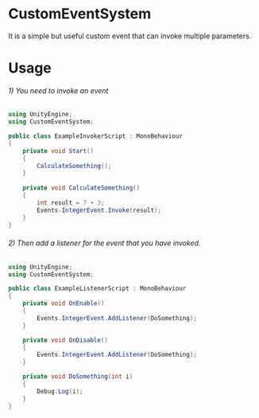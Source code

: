 # CustomEventSystem
It is a simple but useful custom event that can invoke multiple parameters.

# Usage

###### 1) You need to invoke an event

```C#
using UnityEngine;
using CustomEventSystem;

public class ExampleInvokerScript : MonoBehaviour
{
    private void Start()
    {
        CalculateSomething();    
    }
    
    private void CalculateSomething()
    {
        int result = 7 + 3;
        Events.IntegerEvent.Invoke(result);
    }
}
```

###### 2) Then add a listener for the event that you have invoked.

```C#
using UnityEngine;
using CustomEventSystem;

public class ExampleListenerScript : MonoBehaviour
{
    private void OnEnable()
    {
        Events.IntegerEvent.AddListener(DoSomething);
    }

    private void OnDisable()
    {
        Events.IntegerEvent.AddListener(DoSomething);
    }

    private void DoSomething(int i)
    {
        Debug.Log(i);
    }
}
```
